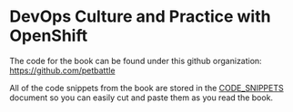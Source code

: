 # DevOps Culture and Practice with OpenShift

The code for the book can be found under this github organization: https://github.com/petbattle

All of the code snippets from the book are stored in the [CODE_SNIPPETS](CODE_SNIPPETS.md) document so you can easily cut and paste them as you read the book.
